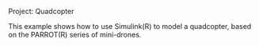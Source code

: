 Project: Quadcopter

This example shows how to use Simulink(R) to model a quadcopter, based on the PARROT(R) series of mini-drones.